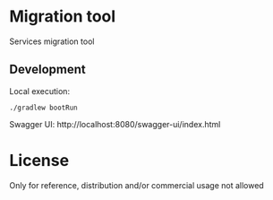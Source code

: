 # Migration tool

Services migration tool

## Development

Local execution:
```
./gradlew bootRun
```

Swagger UI:
http://localhost:8080/swagger-ui/index.html

# License
Only for reference, distribution and/or commercial usage not allowed